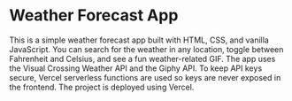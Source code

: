 # Weather Forecast App

This is a simple weather forecast app built with HTML, CSS, and vanilla JavaScript. You can search for the weather in any location, toggle between Fahrenheit and Celsius, and see a fun weather-related GIF. The app uses the Visual Crossing Weather API and the Giphy API. To keep API keys secure, Vercel serverless functions are used so keys are never exposed in the frontend. The project is deployed using Vercel.



